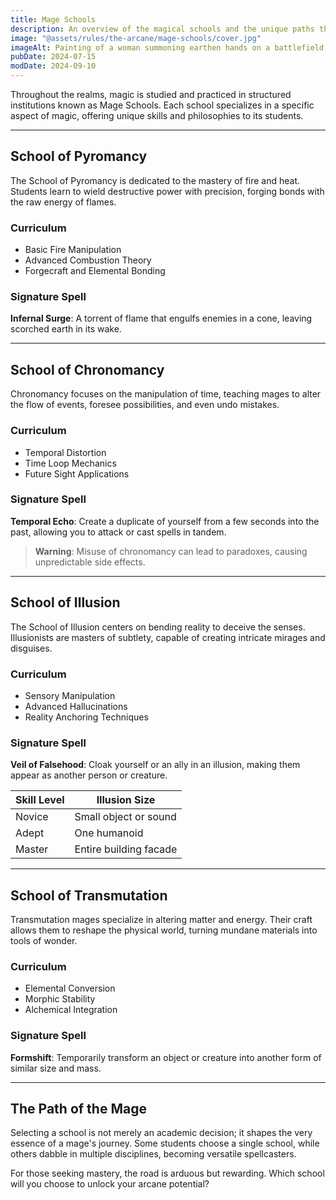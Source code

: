 ```yaml
---
title: Mage Schools
description: An overview of the magical schools and the unique paths they offer to aspiring mages
image: "@assets/rules/the-arcane/mage-schools/cover.jpg"
imageAlt: Painting of a woman summoning earthen hands on a battlefield
pubDate: 2024-07-15
modDate: 2024-09-10
---
```


Throughout the realms, magic is studied and practiced in structured institutions known as Mage Schools. Each school specializes in a specific aspect of magic, offering unique skills and philosophies to its students.

---

## School of Pyromancy

The School of Pyromancy is dedicated to the mastery of fire and heat. Students learn to wield destructive power with precision, forging bonds with the raw energy of flames.

### Curriculum

- Basic Fire Manipulation
- Advanced Combustion Theory
- Forgecraft and Elemental Bonding

### Signature Spell

**Infernal Surge**: A torrent of flame that engulfs enemies in a cone, leaving scorched earth in its wake.

---

## School of Chronomancy

Chronomancy focuses on the manipulation of time, teaching mages to alter the flow of events, foresee possibilities, and even undo mistakes.

### Curriculum

- Temporal Distortion
- Time Loop Mechanics
- Future Sight Applications

### Signature Spell

**Temporal Echo**: Create a duplicate of yourself from a few seconds into the past, allowing you to attack or cast spells in tandem.

> **Warning**: Misuse of chronomancy can lead to paradoxes, causing unpredictable side effects.

---

## School of Illusion

The School of Illusion centers on bending reality to deceive the senses. Illusionists are masters of subtlety, capable of creating intricate mirages and disguises.

### Curriculum

- Sensory Manipulation
- Advanced Hallucinations
- Reality Anchoring Techniques

### Signature Spell

**Veil of Falsehood**: Cloak yourself or an ally in an illusion, making them appear as another person or creature.

| **Skill Level** | **Illusion Size**      |
| --------------- | ---------------------- |
| Novice          | Small object or sound  |
| Adept           | One humanoid           |
| Master          | Entire building facade |

---

## School of Transmutation

Transmutation mages specialize in altering matter and energy. Their craft allows them to reshape the physical world, turning mundane materials into tools of wonder.

### Curriculum

- Elemental Conversion
- Morphic Stability
- Alchemical Integration

### Signature Spell

**Formshift**: Temporarily transform an object or creature into another form of similar size and mass.

---

## The Path of the Mage

Selecting a school is not merely an academic decision; it shapes the very essence of a mage's journey. Some students choose a single school, while others dabble in multiple disciplines, becoming versatile spellcasters.

For those seeking mastery, the road is arduous but rewarding. Which school will you choose to unlock your arcane potential?
